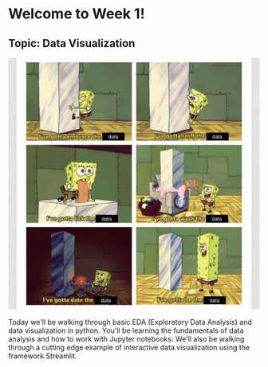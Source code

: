 # Welcome to Week 1!
## Topic: Data Visualization

![alt text](eda.jpg)

Today we'll be walking through basic EDA (Exploratory Data Analysis) 
and data visualization in python. You'll be learning the fundamentals of data analysis
and how to work with Jupyter notebooks. We'll also be walking through a cutting edge 
example of interactive data visualization using the framework Streamlit.
